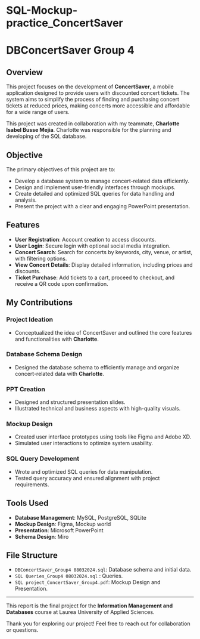 # SQL-Mockup-practice_ConcertSaver
# DBConcertSaver Group 4

## Overview

This project focuses on the development of **ConcertSaver**, a mobile application designed to provide users with discounted concert tickets. The system aims to simplify the process of finding and purchasing concert tickets at reduced prices, making concerts more accessible and affordable for a wide range of users.

This project was created in collaboration with my teammate, **Charlotte Isabel Busse Mejia**. 
Charlotte  was responsible for the planning and developing of the SQL database.

## Objective

The primary objectives of this project are to:

- Develop a database system to manage concert-related data efficiently.
- Design and implement user-friendly interfaces through mockups.
- Create detailed and optimized SQL queries for data handling and analysis.
- Present the project with a clear and engaging PowerPoint presentation.

## Features

- **User Registration**: Account creation to access discounts.
- **User Login**: Secure login with optional social media integration.
- **Concert Search**: Search for concerts by keywords, city, venue, or artist, with filtering options.
- **View Concert Details**: Display detailed information, including prices and discounts.
- **Ticket Purchase**: Add tickets to a cart, proceed to checkout, and receive a QR code upon confirmation.

## My Contributions

### Project Ideation

- Conceptualized the idea of ConcertSaver and outlined the core features and functionalities with **Charlotte**.

### Database Schema Design

- Designed the database schema to efficiently manage and organize concert-related data with  **Charlotte**.

### PPT Creation

- Designed and structured presentation slides.
- Illustrated technical and business aspects with high-quality visuals.

### Mockup Design

- Created user interface prototypes using tools like Figma and Adobe XD.
- Simulated user interactions to optimize system usability.

### SQL Query Development

- Wrote and optimized SQL queries for data manipulation.
- Tested query accuracy and ensured alignment with project requirements.

## Tools Used

- **Database Management**: MySQL, PostgreSQL, SQLite
- **Mockup Design**: Figma, Mockup world
- **Presentation**: Microsoft PowerPoint
- **Schema Design**: Miro

## File Structure

- `DBConcertSaver_Group4 08032024.sql`: Database schema and initial data.
- `SQL Queries_Group4 08032024.sql` : Queries.
- `SQL project_ConcertSaver_Group4.pdf`: Mockup Design and Presentation.

---

This report is the final project for the **Information Management and Databases** course at Laurea University of Applied Sciences.

Thank you for exploring our project! Feel free to reach out for collaboration or questions.








